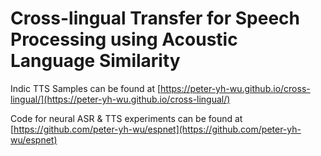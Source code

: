 # Cross-lingual Transfer for Speech Processing using Acoustic Language Similarity

Indic TTS Samples can be found at [https://peter-yh-wu.github.io/cross-lingual/](https://peter-yh-wu.github.io/cross-lingual/)

Code for neural ASR & TTS experiments can be found at [https://github.com/peter-yh-wu/espnet](https://github.com/peter-yh-wu/espnet)
